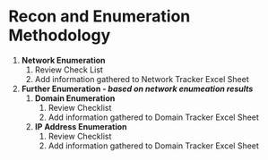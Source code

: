 # Recon and Enumeration Methodology

1. **Network Enumeration**
   1. Review Check List 
   2. Add information gathered to Network Tracker Excel Sheet
2. **Further Enumeration - *based on network enumeation results***
   1. **Domain Enumeration**
      1. Review Checklist
      2. Add information gathered to Domain Tracker Excel Sheet
   2. **IP Address Enumeration**
      1. Review Checklist
      2. Add information gathered to Domain Tracker Excel Sheet

